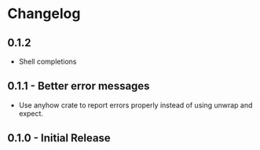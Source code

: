# Changelog

## 0.1.2

- Shell completions

## 0.1.1 - Better error messages

- Use anyhow crate to report errors properly instead of using unwrap and expect.

## 0.1.0 - Initial Release
